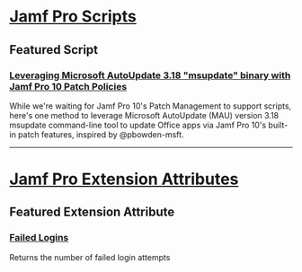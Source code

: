 # [Jamf Pro Scripts](https://github.com/dan-snelson/Jamf-Pro-Scripts)
## Featured Script
### [Leveraging Microsoft AutoUpdate 3.18 "msupdate" binary with Jamf Pro 10 Patch Policies](https://github.com/dan-snelson/Jamf-Pro-Scripts/tree/master/Microsoft%20Office%202016%20msupdate%20Post-install)

While we're waiting for Jamf Pro 10's Patch Management to support scripts, here's one method to leverage Microsoft AutoUpdate (MAU) version 3.18 msupdate command-line tool to update Office apps via Jamf Pro 10's built-in patch features, inspired by @pbowden-msft.

---

# [Jamf Pro Extension Attributes](https://github.com/dan-snelson/Jamf-Pro-Extension-Attributes)
## Featured Extension Attribute
### [Failed Logins](https://github.com/dan-snelson/Jamf-Pro-Extension-Attributes/blob/master/Failed%20Logins.sh)
Returns the number of failed login attempts
